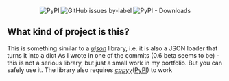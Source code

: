 <p align="center">	
	<img alt="PyPI" src="https://img.shields.io/pypi/v/pycppjson?color=green&label=PyPI">
	<img alt="GitHub issues by-label" src="https://img.shields.io/github/issues/YakovSava/pycppjson/bug">
	<img alt="PyPI - Downloads" src="https://img.shields.io/github/downloads/YakovSava/pycppjson/total">
</p>

## What kind of project is this?
This is something similar to a [*ujson*](https://github.com/ultrajson/ultrajson) library, i.e. it is also a JSON loader that turns it into a dict
As I wrote in one of the commits (0.6 beta seems to be) - this is not a serious library, but just a small work in my portfolio. But you can safely use it. The library also requires [*cppyy*](https://github.com/wlav/cppyy)([PyPl](https://pypi.org/project/cppyy/)) to work